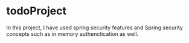 # todoProject
In this project, I have used spring security features and Spring security concepts such as in memory authenctication as well.
